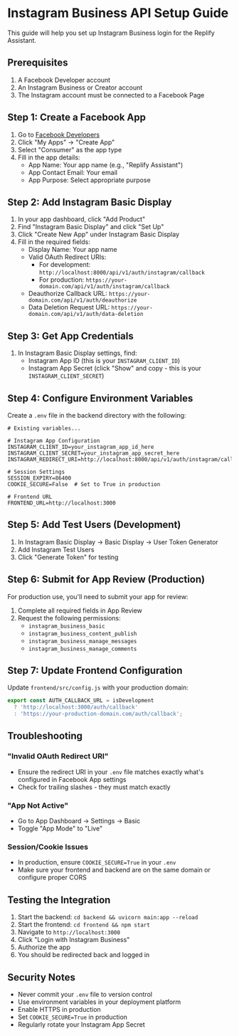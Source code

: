 # Instagram Business API Setup Guide

This guide will help you set up Instagram Business login for the Replify Assistant.

## Prerequisites

1. A Facebook Developer account
2. An Instagram Business or Creator account
3. The Instagram account must be connected to a Facebook Page

## Step 1: Create a Facebook App

1. Go to [Facebook Developers](https://developers.facebook.com/)
2. Click "My Apps" → "Create App"
3. Select "Consumer" as the app type
4. Fill in the app details:
   - App Name: Your app name (e.g., "Replify Assistant")
   - App Contact Email: Your email
   - App Purpose: Select appropriate purpose

## Step 2: Add Instagram Basic Display

1. In your app dashboard, click "Add Product"
2. Find "Instagram Basic Display" and click "Set Up"
3. Click "Create New App" under Instagram Basic Display
4. Fill in the required fields:
   - Display Name: Your app name
   - Valid OAuth Redirect URIs: 
     - For development: `http://localhost:8000/api/v1/auth/instagram/callback`
     - For production: `https://your-domain.com/api/v1/auth/instagram/callback`
   - Deauthorize Callback URL: `https://your-domain.com/api/v1/auth/deauthorize`
   - Data Deletion Request URL: `https://your-domain.com/api/v1/auth/data-deletion`

## Step 3: Get App Credentials

1. In Instagram Basic Display settings, find:
   - Instagram App ID (this is your `INSTAGRAM_CLIENT_ID`)
   - Instagram App Secret (click "Show" and copy - this is your `INSTAGRAM_CLIENT_SECRET`)

## Step 4: Configure Environment Variables

Create a `.env` file in the backend directory with the following:

```env
# Existing variables...

# Instagram App Configuration
INSTAGRAM_CLIENT_ID=your_instagram_app_id_here
INSTAGRAM_CLIENT_SECRET=your_instagram_app_secret_here
INSTAGRAM_REDIRECT_URI=http://localhost:8000/api/v1/auth/instagram/callback

# Session Settings
SESSION_EXPIRY=86400
COOKIE_SECURE=False  # Set to True in production

# Frontend URL
FRONTEND_URL=http://localhost:3000
```

## Step 5: Add Test Users (Development)

1. In Instagram Basic Display → Basic Display → User Token Generator
2. Add Instagram Test Users
3. Click "Generate Token" for testing

## Step 6: Submit for App Review (Production)

For production use, you'll need to submit your app for review:

1. Complete all required fields in App Review
2. Request the following permissions:
   - `instagram_business_basic`
   - `instagram_business_content_publish`
   - `instagram_business_manage_messages`
   - `instagram_business_manage_comments`

## Step 7: Update Frontend Configuration

Update `frontend/src/config.js` with your production domain:

```javascript
export const AUTH_CALLBACK_URL = isDevelopment
  ? 'http://localhost:3000/auth/callback'
  : 'https://your-production-domain.com/auth/callback';
```

## Troubleshooting

### "Invalid OAuth Redirect URI"
- Ensure the redirect URI in your `.env` file matches exactly what's configured in Facebook App settings
- Check for trailing slashes - they must match exactly

### "App Not Active"
- Go to App Dashboard → Settings → Basic
- Toggle "App Mode" to "Live"

### Session/Cookie Issues
- In production, ensure `COOKIE_SECURE=True` in your `.env`
- Make sure your frontend and backend are on the same domain or configure proper CORS

## Testing the Integration

1. Start the backend: `cd backend && uvicorn main:app --reload`
2. Start the frontend: `cd frontend && npm start`
3. Navigate to `http://localhost:3000`
4. Click "Login with Instagram Business"
5. Authorize the app
6. You should be redirected back and logged in

## Security Notes

- Never commit your `.env` file to version control
- Use environment variables in your deployment platform
- Enable HTTPS in production
- Set `COOKIE_SECURE=True` in production
- Regularly rotate your Instagram App Secret 